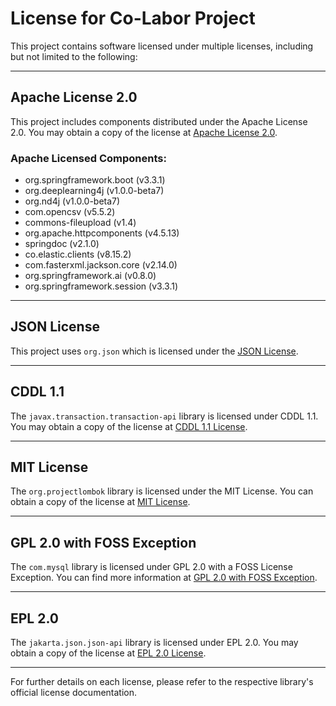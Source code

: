 # License for Co-Labor Project

This project contains software licensed under multiple licenses, including but not limited to the following:

---

## Apache License 2.0

This project includes components distributed under the Apache License 2.0. You may obtain a copy of the license at [Apache License 2.0](http://www.apache.org/licenses/LICENSE-2.0).

### Apache Licensed Components:
- org.springframework.boot (v3.3.1)
- org.deeplearning4j (v1.0.0-beta7)
- org.nd4j (v1.0.0-beta7)
- com.opencsv (v5.5.2)
- commons-fileupload (v1.4)
- org.apache.httpcomponents (v4.5.13)
- springdoc (v2.1.0)
- co.elastic.clients (v8.15.2)
- com.fasterxml.jackson.core (v2.14.0)
- org.springframework.ai (v0.8.0)
- org.springframework.session (v3.3.1)

---

## JSON License

This project uses `org.json` which is licensed under the [JSON License](https://www.json.org/license.html).

---

## CDDL 1.1

The `javax.transaction.transaction-api` library is licensed under CDDL 1.1. You may obtain a copy of the license at [CDDL 1.1 License](https://github.com/javaee/javax.transaction/blob/master/LICENSE).

---

## MIT License

The `org.projectlombok` library is licensed under the MIT License. You can obtain a copy of the license at [MIT License](https://github.com/projectlombok/lombok/blob/master/LICENSE).

---

## GPL 2.0 with FOSS Exception

The `com.mysql` library is licensed under GPL 2.0 with a FOSS License Exception. You can find more information at [GPL 2.0 with FOSS Exception](https://www.mysql.com/about/legal/licensing/foss-exception/).

---

## EPL 2.0

The `jakarta.json.json-api` library is licensed under EPL 2.0. You may obtain a copy of the license at [EPL 2.0 License](https://github.com/eclipse-ee4j/jsonp-api/blob/master/LICENSE.md).

---

For further details on each license, please refer to the respective library's official license documentation.
